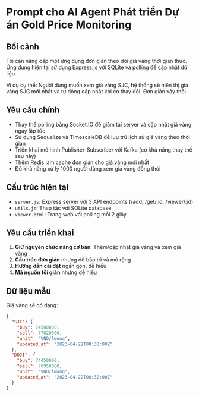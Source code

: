 # Prompt cho AI Agent Phát triển Dự án Gold Price Monitoring

## Bối cảnh

Tôi cần nâng cấp một ứng dụng đơn giản theo dõi giá vàng thời gian thực. Ứng dụng hiện tại sử dụng Express.js với SQLite và polling để cập nhật dữ liệu.

Ví dụ cụ thể: Người dùng muốn xem giá vàng SJC, hệ thống sẽ hiển thị giá vàng SJC mới nhất và tự động cập nhật khi có thay đổi. Đơn giản vậy thôi.

## Yêu cầu chính

- Thay thế polling bằng Socket.IO để giảm tải server và cập nhật giá vàng ngay lập tức
- Sử dụng Sequelize và TimescaleDB để lưu trữ lịch sử giá vàng theo thời gian
- Triển khai mô hình Publisher-Subscriber với Kafka (có khả năng thay thế sau này)
- Thêm Redis làm cache đơn giản cho giá vàng mới nhất
- Đủ khả năng xử lý 1000 người dùng xem giá vàng đồng thời

## Cấu trúc hiện tại

- `server.js`: Express server với 3 API endpoints (/add, /get/:id, /viewer/:id)
- `utils.js`: Thao tác với SQLite database
- `viewer.html`: Trang web với polling mỗi 2 giây

## Yêu cầu triển khai

1. **Giữ nguyên chức năng cơ bản**: Thêm/cập nhật giá vàng và xem giá vàng
2. **Cấu trúc đơn giản** nhưng dễ bảo trì và mở rộng
3. **Hướng dẫn cài đặt** ngắn gọn, dễ hiểu
4. **Mã nguồn tối giản** nhưng dễ hiểu

## Dữ liệu mẫu

Giá vàng sẽ có dạng:

```json
{
  "SJC": {
    "buy": 74500000,
    "sell": 77020000,
    "unit": "VND/lượng",
    "updated_at": "2023-04-22T08:30:00Z"
  },
  "DOJI": {
    "buy": 74450000,
    "sell": 76950000,
    "unit": "VND/lượng",
    "updated_at": "2023-04-22T08:32:00Z"
  }
}
```
